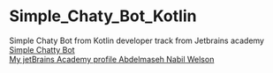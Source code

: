 # Simple_Chaty_Bot_Kotlin
Simple Chaty Bot from Kotlin developer track from Jetbrains academy 
[Simple Chatty Bot](https://hyperskill.org/projects/126)
<br>[My jetBrains Academy profile Abdelmaseh Nabil Welson](https://hyperskill.org/profile/245202926)
